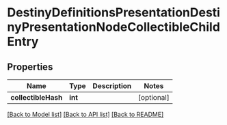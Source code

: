 # DestinyDefinitionsPresentationDestinyPresentationNodeCollectibleChildEntry

## Properties
Name | Type | Description | Notes
------------ | ------------- | ------------- | -------------
**collectibleHash** | **int** |  | [optional] 

[[Back to Model list]](../README.md#documentation-for-models) [[Back to API list]](../README.md#documentation-for-api-endpoints) [[Back to README]](../README.md)


